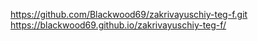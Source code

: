 https://github.com/Blackwood69/zakrivayuschiy-teg-f.git
https://blackwood69.github.io/zakrivayuschiy-teg-f/
